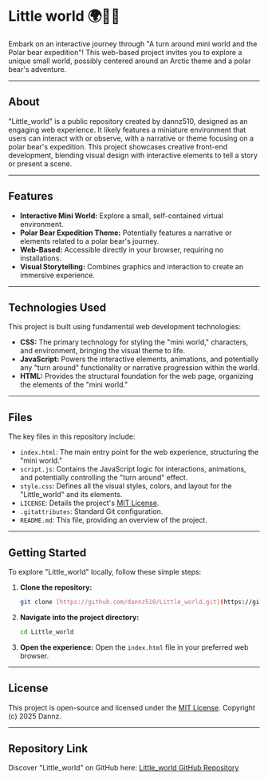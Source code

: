 # Little world 🌍🐻‍❄️

Embark on an interactive journey through "A turn around mini world and the Polar bear expedition"! This web-based project invites you to explore a unique small world, possibly centered around an Arctic theme and a polar bear's adventure.

---

## About

"Little_world" is a public repository created by dannz510, designed as an engaging web experience. It likely features a miniature environment that users can interact with or observe, with a narrative or theme focusing on a polar bear's expedition. This project showcases creative front-end development, blending visual design with interactive elements to tell a story or present a scene.

---

## Features

* **Interactive Mini World:** Explore a small, self-contained virtual environment.
* **Polar Bear Expedition Theme:** Potentially features a narrative or elements related to a polar bear's journey.
* **Web-Based:** Accessible directly in your browser, requiring no installations.
* **Visual Storytelling:** Combines graphics and interaction to create an immersive experience.

---

## Technologies Used

This project is built using fundamental web development technologies:

* **CSS:** The primary technology for styling the "mini world," characters, and environment, bringing the visual theme to life.
* **JavaScript:** Powers the interactive elements, animations, and potentially any "turn around" functionality or narrative progression within the world.
* **HTML:** Provides the structural foundation for the web page, organizing the elements of the "mini world."

---

## Files

The key files in this repository include:

* `index.html`: The main entry point for the web experience, structuring the "mini world."
* `script.js`: Contains the JavaScript logic for interactions, animations, and potentially controlling the "turn around" effect.
* `style.css`: Defines all the visual styles, colors, and layout for the "Little_world" and its elements.
* `LICENSE`: Details the project's [MIT License](https://github.com/dannz510/Little_world/blob/main/LICENSE).
* `.gitattributes`: Standard Git configuration.
* `README.md`: This file, providing an overview of the project.

---

## Getting Started

To explore "Little_world" locally, follow these simple steps:

1.  **Clone the repository:**
    ```bash
    git clone [https://github.com/dannz510/Little_world.git](https://github.com/dannz510/Little_world.git)
    ```
2.  **Navigate into the project directory:**
    ```bash
    cd Little_world
    ```
3.  **Open the experience:**
    Open the `index.html` file in your preferred web browser.

---

## License

This project is open-source and licensed under the [MIT License](https://github.com/dannz510/Little_world/blob/main/LICENSE).
Copyright (c) 2025 Dannz.

---

## Repository Link

Discover "Little_world" on GitHub here: [Little_world GitHub Repository](https://github.com/dannz510/Little_world)
